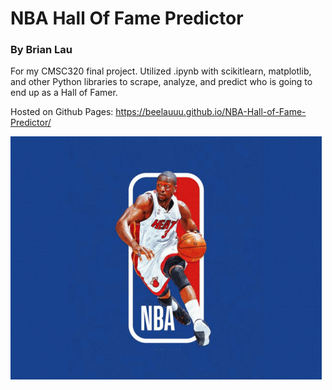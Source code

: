 # NBA Hall Of Fame Predictor
### By Brian Lau
For my CMSC320 final project. Utilized .ipynb with scikitlearn, matplotlib, and other Python libraries to scrape, analyze, and predict who is going to end up as a Hall of Famer.

Hosted on Github Pages: https://beelauuu.github.io/NBA-Hall-of-Fame-Predictor/

![](gif.gif)
